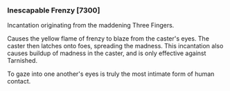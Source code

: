 ### Inescapable Frenzy [7300]

Incantation originating from the maddening Three Fingers.

Causes the yellow flame of frenzy to blaze from the caster's eyes. The caster then latches onto foes, spreading the madness. This incantation also causes buildup of madness in the caster, and is only effective against Tarnished.

To gaze into one another's eyes is truly the most intimate form of human contact.